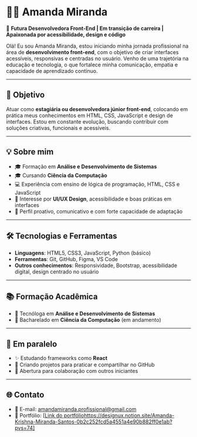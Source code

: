 # 👩‍💻 Amanda Miranda

🎯 **Futura Desenvolvedora Front-End | Em transição de carreira | Apaixonada por acessibilidade, design e código**

Olá! Eu sou Amanda Miranda, estou iniciando minha jornada profissional na área de **desenvolvimento front-end**, com o objetivo de criar interfaces acessíveis, responsivas e centradas no usuário. Venho de uma trajetória na educação e tecnologia, o que fortalece minha comunicação, empatia e capacidade de aprendizado contínuo.

---

## 🚀 Objetivo

Atuar como **estagiária ou desenvolvedora júnior front-end**, colocando em prática meus conhecimentos em HTML, CSS, JavaScript e design de interfaces. Estou em constante evolução, buscando contribuir com soluções criativas, funcionais e acessíveis.

---

## 💡 Sobre mim

- 🎓 Formação em **Análise e Desenvolvimento de Sistemas**
- 🎓 Cursando **Ciência da Computação**
- 💻 Experiência com ensino de lógica de programação, HTML, CSS e JavaScript
- 🎨 Interesse por **UI/UX Design**, acessibilidade e boas práticas em interfaces
- 🧠 Perfil proativo, comunicativo e com forte capacidade de adaptação

---

## 🛠️ Tecnologias e Ferramentas

- **Linguagens**: HTML5, CSS3, JavaScript, Python (básico)
- **Ferramentas**: Git, GitHub, Figma, VS Code
- **Outros conhecimentos**: Responsividade, Bootstrap, acessibilidade digital, design centrado no usuário

---

## 📚 Formação Acadêmica

- 🧾 Tecnóloga em **Análise e Desenvolvimento de Sistemas**
- 📘 Bacharelado em **Ciência da Computação** (em andamento)

---

## 📌 Em paralelo

- ✨ Estudando frameworks como **React**
- 🧩 Criando projetos para praticar e compartilhar no GitHub
- 🤝 Abertura para colaboração com outros iniciantes
---

## 🌐 Contato

- 💌 E-mail: amandamiranda.profissional@gmail.com
- 📁 Portfólio: [[Link do portfólio](https://designux.notion.site/Amanda-Krishna-Miranda-Santos-0b2c252fcd5a4551a4e90b882ff0e1ab?pvs=74)https://designux.notion.site/Amanda-Krishna-Miranda-Santos-0b2c252fcd5a4551a4e90b882ff0e1ab?pvs=74]
